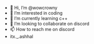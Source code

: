 - 👋 Hi, I’m @wowcrowny
- 👀 I’m interested in coding
- 🌱 I’m currently learning c++
- 💞️ I’m looking to collaborate on discord
- 📫 How to reach me on discord
- itx._.ashhal

<!---
wowcrowny/wowcrowny is a ✨ special ✨ repository because its `README.md` (this file) appears on your GitHub profile.
You can click the Preview link to take a look at your changes.
--->
